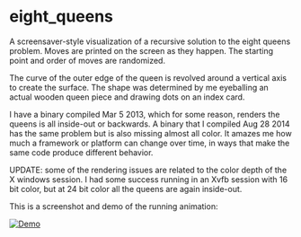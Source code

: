 eight_queens
=============

A screensaver-style visualization of a recursive solution to the eight queens problem. Moves are printed on the screen as they happen. The starting point and order of moves are randomized.

The curve of the outer edge of the queen is revolved around a vertical axis to create the surface. The shape was determined by me eyeballing an actual wooden queen piece and drawing dots on an index card.

I have a binary compiled Mar 5 2013, which for some reason, renders the queens is all inside-out or backwards. A binary that I compiled Aug 28 2014 has the same problem but is also missing almost all color. It amazes me how much a framework or platform can change over time, in ways that make the same code produce different behavior.

UPDATE: some of the rendering issues are related to the color depth of the X windows session. I had some success running in an Xvfb session with 16 bit color, but at 24 bit color all the queens are again inside-out.

This is a screenshot and demo of the running animation:

[![Demo](http://img.youtube.com/vi/m-_2doOacbQ/0.jpg)](http://youtu.be/m-_2doOacbQ)
